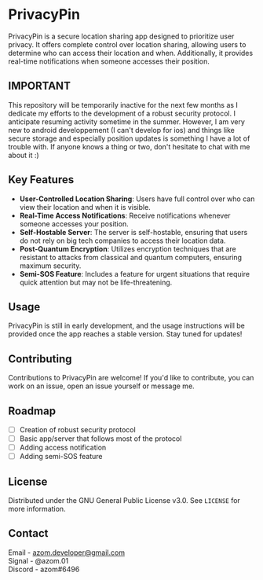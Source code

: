 # PrivacyPin

PrivacyPin is a secure location sharing app designed to prioritize user privacy. It offers complete control over location sharing, allowing users to determine who can access their location and when. Additionally, it provides real-time notifications when someone accesses their position.

## IMPORTANT

This repository will be temporarily inactive for the next few months as I dedicate my efforts to the development of a robust security protocol. I anticipate resuming activity sometime in the summer.
However, I am very new to android developpement (I can't develop for ios) and things like secure storage and especially position updates is something I have a lot of trouble with. If anyone knows a thing or two, don't hesitate to chat with me about it :)

## Key Features

-   **User-Controlled Location Sharing**: Users have full control over who can view their location and when it is visible.
-   **Real-Time Access Notifications**: Receive notifications whenever someone accesses your position.
-   **Self-Hostable Server**: The server is self-hostable, ensuring that users do not rely on big tech companies to access their location data.
-   **Post-Quantum Encryption**: Utilizes encryption techniques that are resistant to attacks from classical and quantum computers, ensuring maximum security.
-   **Semi-SOS Feature**: Includes a feature for urgent situations that require quick attention but may not be life-threatening.

## Usage

PrivacyPin is still in early development, and the usage instructions will be provided once the app reaches a stable version. Stay tuned for updates!

## Contributing

Contributions to PrivacyPin are welcome! If you'd like to contribute, you can work on an issue, open an issue yourself or message me.

## Roadmap

-   [ ] Creation of robust security protocol
-   [ ] Basic app/server that follows most of the protocol
-   [ ] Adding access notification
-   [ ] Adding semi-SOS feature

## License

Distributed under the GNU General Public License v3.0. See `LICENSE` for more information.

## Contact

Email - azom.developer@gmail.com\
Signal - @azom.01\
Discord - azom#6496
